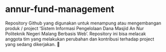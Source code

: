 # annur-fund-management
Repository Github yang digunakan untuk menampung atau mengembangan produk / project ‘Sistem Informasi Pengelolaan Dana Masjid An Nur Politeknik Negeri Malang Berbasis Web’. Repository ini bisa melacak anggota tim yang melakukan perubahan dan kontribusi terhadap project yang sedang dikerjakan. 🙌
